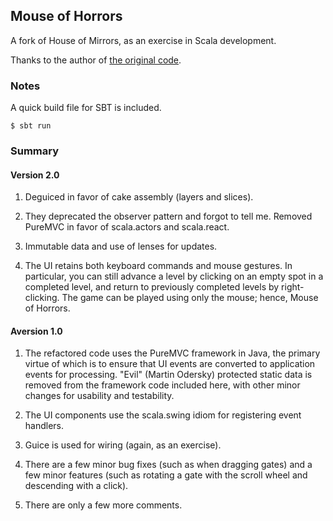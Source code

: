 
## Mouse of Horrors

A fork of House of Mirrors, as an exercise in Scala development.

Thanks to the author of [the original code](http://code.google.com/p/houseofmirrors/).

### Notes

A quick build file for SBT is included.

    $ sbt run

### Summary

#### Version 2.0

1. Deguiced in favor of cake assembly (layers and slices).

2. They deprecated the observer pattern and forgot to tell me.
Removed PureMVC in favor of scala.actors and scala.react.

3. Immutable data and use of lenses for updates.

4. The UI retains both keyboard commands and mouse gestures.
In particular, you can still advance a level by clicking on an empty spot in a completed level,
and return to previously completed levels by right-clicking.  The game can be played using only
the mouse; hence, Mouse of Horrors.

#### Aversion 1.0

1. The refactored code uses the PureMVC framework in Java, the primary virtue of which is to ensure
that UI events are converted to application events for processing.  "Evil" (Martin Odersky)
protected static data is removed from the framework code included here, with other minor changes
for usability and testability.

2. The UI components use the scala.swing idiom for registering event handlers.

3. Guice is used for wiring (again, as an exercise).

4. There are a few minor bug fixes (such as when dragging gates) and a few minor features (such as
rotating a gate with the scroll wheel and descending with a click).

5. There are only a few more comments.

